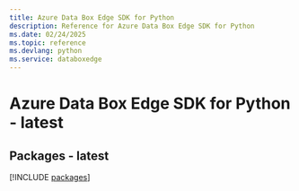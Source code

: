 ```yaml
---
title: Azure Data Box Edge SDK for Python
description: Reference for Azure Data Box Edge SDK for Python
ms.date: 02/24/2025
ms.topic: reference
ms.devlang: python
ms.service: databoxedge
---
```

# Azure Data Box Edge SDK for Python - latest
## Packages - latest
[!INCLUDE [packages](data-box-edge-index.md)]